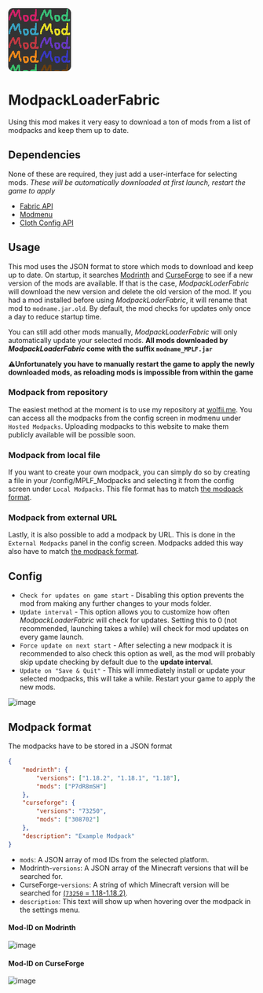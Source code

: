 <img src="src/main/resources/assets/modpackloaderfabric/icon.png" width="128">

# ModpackLoaderFabric
Using this mod makes it very easy to download a ton of mods from a list of modpacks and keep them up to date.

## Dependencies
None of these are required, they just add a user-interface for selecting mods.
*These will be automatically downloaded at first launch, restart the game to apply*
- [Fabric API](https://modrinth.com/mod/fabric-api)
- [Modmenu](https://modrinth.com/mod/modmenu)
- [Cloth Config API](https://www.curseforge.com/minecraft/mc-mods/cloth-config)

## Usage
This mod uses the JSON format to store which mods to download and keep up to date. On startup, it searches [Modrinth](https://modrinth.com/mods) and [CurseForge](https://www.curseforge.com/minecraft/mc-mods) to see if a new version of the mods are available. If that is the case, *ModpackLoderFabric* will download the new version and delete the old version of the mod. If you had a mod installed before using *ModpackLoderFabric*, it will rename that mod to  `modname.jar.old`.
By default, the mod checks for updates only once a day to reduce startup time.

You can still add other mods manually, *ModpackLoaderFabric* will only automatically update your selected mods. **All mods downloaded by _ModpackLoaderFabric_ come with the suffix `modname_MPLF.jar`**

**⚠Unfortunately you have to manually restart the game to apply the newly downloaded mods, as reloading mods is impossible from within the game**

### Modpack from repository
The easiest method at the moment is to use my repository at [wolfii.me](https://wolfii.me/ModpackLoaderFabric). You can access all the modpacks from the config screen in modmenu under `Hosted Modpacks`.
Uploading modpacks to this website to make them publicly available will be possible soon.

### Modpack from local file
If you want to create your own modpack, you can simply do so by creating a file in your /config/MPLF_Modpacks and selecting it from the config screen under `Local Modpacks`. This file format has to match [the modpack format](#modpack-format).

### Modpack from external URL
Lastly, it is also possible to add a modpack by URL. This is done in the `External Modpacks` panel in the config screen. Modpacks added this way also have to match [the modpack format](#modpack-format).

## Config
- `Check for updates on game start` - Disabling this option prevents the mod from making any further changes to your mods folder.
- `Update interval` - This option allows you to customize how often *ModpackLoaderFabric* will check for updates. Setting this to 0 (not recommended, launching takes a while) will check for mod updates on every game launch.
- `Force update on next start` - After selecting a new modpack it is recommended to also check this option as well, as the mod will probably skip update checking by default due to the **update interval**.
- `Update on "Save & Quit"` - This will immediately install or update your selected modpacks, this will take a while. Restart your game to apply the new mods.

![image](https://i.imgur.com/okHkbvi.png)

## Modpack format
The modpacks have to be stored in a JSON format
```json
{
    "modrinth": {
        "versions": ["1.18.2", "1.18.1", "1.18"],
        "mods": ["P7dR8mSH"]
    },
    "curseforge": {
        "versions": "73250",
        "mods": ["308702"]
    },
    "description": "Example Modpack"
}
```
* `mods`: A JSON array of mod IDs from the selected platform.
* Modrinth-`versions`: A JSON array of the Minecraft versions that will be searched for.
* CurseForge-`versions`: A string of which Minecraft version will be searched for [(`73250` = 1.18-1.18.2)](https://github.com/JustAlittleWolf/modpackLoaderFabric/blob/main/curseForgeVersions.json).
* `description`: This text will show up when hovering over the modpack in the settings menu.

#### Mod-ID on Modrinth
![image](https://user-images.githubusercontent.com/54244277/167493765-02f2135c-e071-42bd-bfb6-de73a3337ecd.png)

#### Mod-ID on CurseForge
![image](https://user-images.githubusercontent.com/54244277/167493845-2bfd601f-3e28-4ee5-85a0-0ca827c97108.png)
